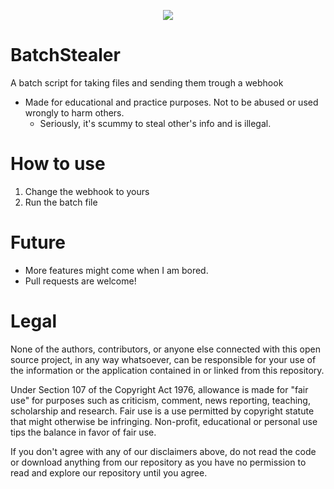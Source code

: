 <p align="center">
<img src="https://i.imgur.com/VfY6x3Y.png">
</p>

# BatchStealer
A batch script for taking files and sending them trough a webhook

* Made for educational and practice purposes. Not to be abused or used wrongly to harm others. 
    * Seriously, it's scummy to steal other's info and is illegal. 

# How to use

1. Change the webhook to yours
2. Run the batch file

# Future 

* More features might come when I am bored.
* Pull requests are welcome!

# Legal

None of the authors, contributors, or anyone else connected with this open source project, in any way whatsoever, can be responsible for your use of the information or the application contained in or linked from this repository.

Under Section 107 of the Copyright Act 1976, allowance is made for "fair use" for purposes such as criticism, comment, news reporting, teaching, scholarship and research. Fair use is a use permitted by copyright statute that might otherwise be infringing. Non-profit, educational or personal use tips the balance in favor of fair use.

If you don't agree with any of our disclaimers above, do not read the code or download anything from our repository as you have no permission to read and explore our repository until you agree.
